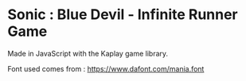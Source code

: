 # Sonic : Blue Devil - Infinite Runner Game

Made in JavaScript with the Kaplay game library.

Font used comes from : https://www.dafont.com/mania.font
